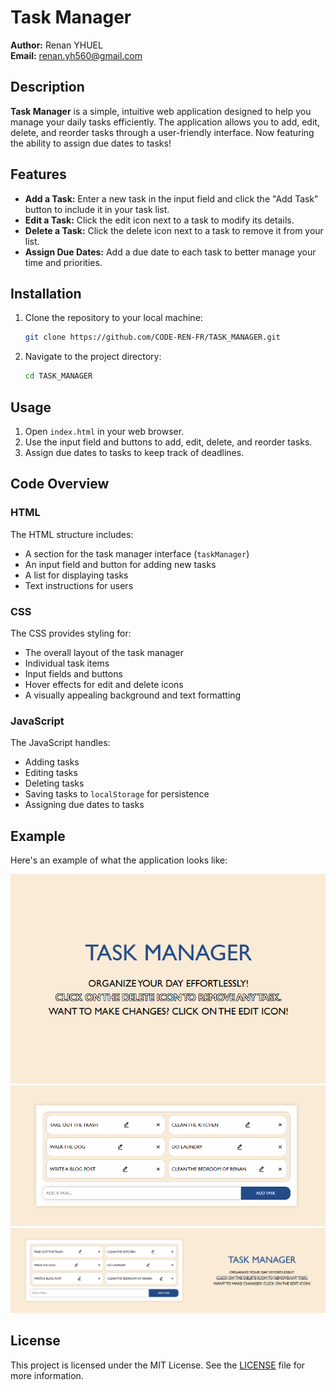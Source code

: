 # Task Manager

**Author:** Renan YHUEL  
**Email:** renan.yh560@gmail.com  

## Description

**Task Manager** is a simple, intuitive web application designed to help you manage your daily tasks efficiently. The application allows you to add, edit, delete, and reorder tasks through a user-friendly interface. Now featuring the ability to assign due dates to tasks!

## Features

- **Add a Task:** Enter a new task in the input field and click the "Add Task" button to include it in your task list.
- **Edit a Task:** Click the edit icon next to a task to modify its details.
- **Delete a Task:** Click the delete icon next to a task to remove it from your list.
- **Assign Due Dates:** Add a due date to each task to better manage your time and priorities.

## Installation

1. Clone the repository to your local machine:
    ```sh
    git clone https://github.com/CODE-REN-FR/TASK_MANAGER.git
    ```
2. Navigate to the project directory:
    ```sh
    cd TASK_MANAGER
    ```

## Usage

1. Open `index.html` in your web browser.
2. Use the input field and buttons to add, edit, delete, and reorder tasks.
3. Assign due dates to tasks to keep track of deadlines.

## Code Overview

### HTML

The HTML structure includes:
- A section for the task manager interface (`taskManager`)
- An input field and button for adding new tasks
- A list for displaying tasks
- Text instructions for users

### CSS

The CSS provides styling for:
- The overall layout of the task manager
- Individual task items
- Input fields and buttons
- Hover effects for edit and delete icons
- A visually appealing background and text formatting

### JavaScript

The JavaScript handles:
- Adding tasks
- Editing tasks
- Deleting tasks
- Saving tasks to `localStorage` for persistence
- Assigning due dates to tasks

## Example

Here's an example of what the application looks like:

![Task Manager Example](screenshot-1.png)
![Task Manager Example](screenshot-2.png)
![Task Manager Example](image-task-manager.png)



## License

This project is licensed under the MIT License. See the [LICENSE](LICENSE) file for more information.

